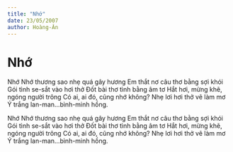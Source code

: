 ```yaml
---
title: "Nhớ"
date: 23/05/2007
author: Hoàng-Ân
---
```


# Nhớ

Nhớ
Nhớ thương sao nhẹ quá gây hương
Em thắt nơ câu thơ bằng sợi khói
Gói tình se-sắt vào hơi thở
Đốt bài thơ tình bằng âm tơ
Hắt hơi, mừng khẽ, ngóng người trông
Có ai, ai đó, cũng nhớ không?
Nhẹ lơi hơi thở vẽ làm mơ
Ý trắng lan-man...bình-minh hồng.

Nhớ
Nhớ thương sao nhẹ quá gây hương
Em thắt nơ câu thơ bằng sợi khói
Gói tình se-sắt vào hơi thở
Đốt bài thơ tình bằng âm tơ
Hắt hơi, mừng khẽ, ngóng người trông
Có ai, ai đó, cũng nhớ không?
Nhẹ lơi hơi thở vẽ làm mơ
Ý trắng lan-man...bình-minh hồng.
